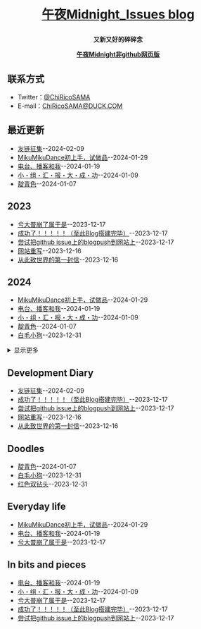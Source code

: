 **<p align="center">[午夜Midnight_Issues blog](https://github.com/ChiricoSAMA/Blog/)</p>**
====

**<p align="center">又新又好的碎碎念</p>**
**<p align="center">[午夜Midnight非github网页版](https://midnight.4everland.app)</p>**

## 联系方式
- Twitter：[@ChiRicoSAMA](https://twitter.com/ChiRicoSAMA)
- E-mail：[ChiRicoSAMA@DUCK.COM](mailto:chiricosama@duck.com)

## 最近更新
- [友链征集](https://github.com/ChiricoSAMA/Blog/issues/19)--2024-02-09
- [MikuMikuDance初上手，试做品](https://github.com/ChiricoSAMA/Blog/issues/16)--2024-01-29
- [电台、播客和我](https://github.com/ChiricoSAMA/Blog/issues/15)--2024-01-19
- [小・组・汇・报・大・成・功](https://github.com/ChiricoSAMA/Blog/issues/11)--2024-01-09
- [靛青色](https://github.com/ChiricoSAMA/Blog/issues/10)--2024-01-07
## 2023
- [兮大普崩了属于是](https://github.com/ChiricoSAMA/Blog/issues/6)--2023-12-17
- [成功了！！！！！（至此Blog搭建完毕）](https://github.com/ChiricoSAMA/Blog/issues/5)--2023-12-17
- [尝试把github issue上的blogpush到网站上](https://github.com/ChiricoSAMA/Blog/issues/4)--2023-12-17
- [网站重写](https://github.com/ChiricoSAMA/Blog/issues/3)--2023-12-16
- [从此致世界的第一封信](https://github.com/ChiricoSAMA/Blog/issues/2)--2023-12-16
## 2024
- [MikuMikuDance初上手，试做品](https://github.com/ChiricoSAMA/Blog/issues/16)--2024-01-29
- [电台、播客和我](https://github.com/ChiricoSAMA/Blog/issues/15)--2024-01-19
- [小・组・汇・报・大・成・功](https://github.com/ChiricoSAMA/Blog/issues/11)--2024-01-09
- [靛青色](https://github.com/ChiricoSAMA/Blog/issues/10)--2024-01-07
- [白毛小狗](https://github.com/ChiricoSAMA/Blog/issues/8)--2023-12-31
<details><summary>显示更多</summary>

- [红色双钻头](https://github.com/ChiricoSAMA/Blog/issues/7)--2023-12-31
</details>

## Development Diary
- [友链征集](https://github.com/ChiricoSAMA/Blog/issues/19)--2024-02-09
- [成功了！！！！！（至此Blog搭建完毕）](https://github.com/ChiricoSAMA/Blog/issues/5)--2023-12-17
- [尝试把github issue上的blogpush到网站上](https://github.com/ChiricoSAMA/Blog/issues/4)--2023-12-17
- [网站重写](https://github.com/ChiricoSAMA/Blog/issues/3)--2023-12-16
- [从此致世界的第一封信](https://github.com/ChiricoSAMA/Blog/issues/2)--2023-12-16
## Doodles
- [靛青色](https://github.com/ChiricoSAMA/Blog/issues/10)--2024-01-07
- [白毛小狗](https://github.com/ChiricoSAMA/Blog/issues/8)--2023-12-31
- [红色双钻头](https://github.com/ChiricoSAMA/Blog/issues/7)--2023-12-31
## Everyday life
- [MikuMikuDance初上手，试做品](https://github.com/ChiricoSAMA/Blog/issues/16)--2024-01-29
- [电台、播客和我](https://github.com/ChiricoSAMA/Blog/issues/15)--2024-01-19
- [兮大普崩了属于是](https://github.com/ChiricoSAMA/Blog/issues/6)--2023-12-17
## In bits and pieces
- [电台、播客和我](https://github.com/ChiricoSAMA/Blog/issues/15)--2024-01-19
- [小・组・汇・报・大・成・功](https://github.com/ChiricoSAMA/Blog/issues/11)--2024-01-09
- [兮大普崩了属于是](https://github.com/ChiricoSAMA/Blog/issues/6)--2023-12-17
- [成功了！！！！！（至此Blog搭建完毕）](https://github.com/ChiricoSAMA/Blog/issues/5)--2023-12-17
- [尝试把github issue上的blogpush到网站上](https://github.com/ChiricoSAMA/Blog/issues/4)--2023-12-17
